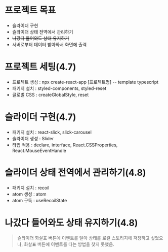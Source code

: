 # 프로젝트 목표

- 슬라이더 구현
- 슬라이더 상태 전역에서 관리하기
- ~~나갔다 들어와도 상태 유지하기~~
- 서버로부터 데이터 받아와서 화면에 출력

# 프로젝트 세팅(4.7)

- 프로젝트 생성 : npx create-react-app [프로젝트명] -- template typescript
- 패키지 설치 : styled-components, styled-reset
- 글로벌 CSS : createGlobalStyle, reset

# 슬라이더 구현(4.7)

- 패키지 설치 : react-slick, slick-carousel
- 슬라이더 생성 : Slider
- 타입 적용 : declare, interface, React.CSSProperties, React.MouseEventHandle<HTMLDivElement>

# 슬라이더 상태 전역에서 관리하기(4.8)

- 패키지 설치 : recoil
- atom 생성 : atom
- atom 구독 : useRecoilState

# 나갔다 들어와도 상태 유지하기(4.8)

> 슬라이더 화살표 버튼에 이벤트를 달아 상태를 로컬 스토리지에 저장하고 싶었으나, 화살표 버튼에 이벤트를 다는 방법을 찾지 못했음.
